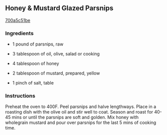 ## Honey & Mustard Glazed Parsnips

[700a5c51be](http://www.food.com/recipe/honey-mustard-glazed-parsnips-363302)

### Ingredients

 - 1 pound of parsnips, raw

 - 3 tablespoon of oil, olive, salad or cooking

 - 4 tablespoon of honey

 - 2 tablespoon of mustard, prepared, yellow

 - 1 pinch of salt, table

### Instructions

Preheat the oven to 400F. Peel parsnips and halve lengthways. Place in a roasting dish with the olive oil and stir well to coat. Season and roast for 40-45 mins or until the parsnips are soft and golden. Mix honey with wholegrain mustard and pour over parsnips for the last 5 mins of cooking time.